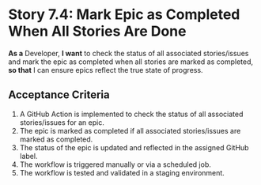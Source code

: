 # Story 7.4: Mark Epic as Completed When All Stories Are Done

**As a** Developer, **I want** to check the status of all associated stories/issues and mark the epic as completed when all stories are marked as completed, **so that** I can ensure epics reflect the true state of progress.

## Acceptance Criteria

1. A GitHub Action is implemented to check the status of all associated stories/issues for an epic.
2. The epic is marked as completed if all associated stories/issues are marked as completed.
3. The status of the epic is updated and reflected in the assigned GitHub label.
4. The workflow is triggered manually or via a scheduled job.
5. The workflow is tested and validated in a staging environment.